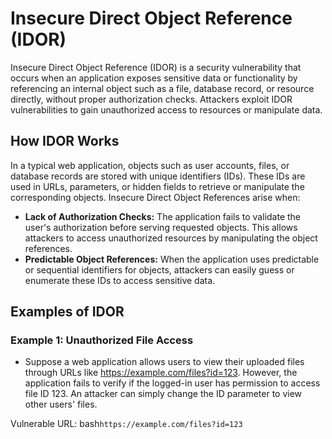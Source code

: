 # Insecure Direct Object Reference (IDOR)

Insecure Direct Object Reference (IDOR) is a security vulnerability that occurs when an application exposes sensitive data or functionality by referencing an internal object such as a file, database record, or resource directly, without proper authorization checks. Attackers exploit IDOR vulnerabilities to gain unauthorized access to resources or manipulate data.

## How IDOR Works
In a typical web application, objects such as user accounts, files, or database records are stored with unique identifiers (IDs). These IDs are used in URLs, parameters, or hidden fields to retrieve or manipulate the corresponding objects. Insecure Direct Object References arise when:

- **Lack of Authorization Checks:** The application fails to validate the user's authorization before serving requested objects. This allows attackers to access unauthorized resources by manipulating the object references.
- **Predictable Object References:** When the application uses predictable or sequential identifiers for objects, attackers can easily guess or enumerate these IDs to access sensitive data.

## Examples of IDOR

### Example 1: Unauthorized File Access
- Suppose a web application allows users to view their uploaded files through URLs like https://example.com/files?id=123. However, the application fails to verify if the logged-in user has permission to access file ID 123. An attacker can simply change the ID parameter to view other users' files.

Vulnerable URL:
bash```https://example.com/files?id=123```







 
